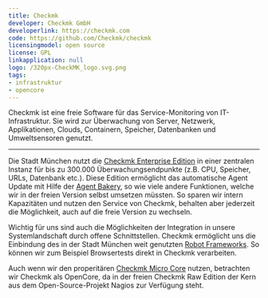 ```yaml
---
title: Checkmk
developer: Checkmk GmbH
developerlink: https://checkmk.com
code: https://github.com/Checkmk/checkmk
licensingmodel: open source
license: GPL
linkapplication: null
logo: /320px-CheckMK_logo.svg.png
tags:
- infrastruktur
- opencore
---
```

Checkmk ist eine freie Software für das Service-Monitoring von IT-Infrastruktur.
Sie wird zur Überwachung von Server, Netzwerk, Applikationen, Clouds, Containern, Speicher, Datenbanken und Umweltsensoren genutzt.

---

Die Stadt München nutzt die [Checkmk Enterprise Edition](https://checkmk.com/pricing) in einer zentralen Instanz für bis zu 300.000 Überwachungsendpunkte (z.B. CPU, Speicher, URLs, Datenbank etc.). Diese Edition ermöglicht das automatische Agent Update mit Hilfe der [Agent Bakery](https://docs.checkmk.com/latest/de/wato_monitoringagents.html#bakery), so wie viele andere Funktionen, welche wir in der freien Version selbst umsetzen müssten. So sparen wir intern Kapazitäten und nutzen den Service von Checkmk, behalten aber jederzeit die Möglichkeit, auch auf die freie Version zu wechseln.

Wichtig für uns sind auch die Möglichkeiten der Integration in unsere Systemlandschaft durch offene Schnittstellen. Checkmk ermöglicht uns die Einbindung des in der Stadt München weit genutzten [Robot Frameworks](./robotframework). So können wir zum Beispiel Browsertests direkt in Checkmk verarbeiten.

Auch wenn wir den properitären [Checkmk Micro Core](https://docs.checkmk.com/latest/de/cmc.html) nutzen, betrachten wir Checkmk als OpenCore, da in der freien Checkmk Raw Edition der Kern aus dem Open-Source-Projekt Nagios zur Verfügung steht.
